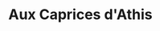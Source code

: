 ---
title: "Aux Caprices d'Athis"
url: /athis-mons/aux-caprices-dathis-place-rothenburg-ob-der-tauber/
shop: Bäckerei
---